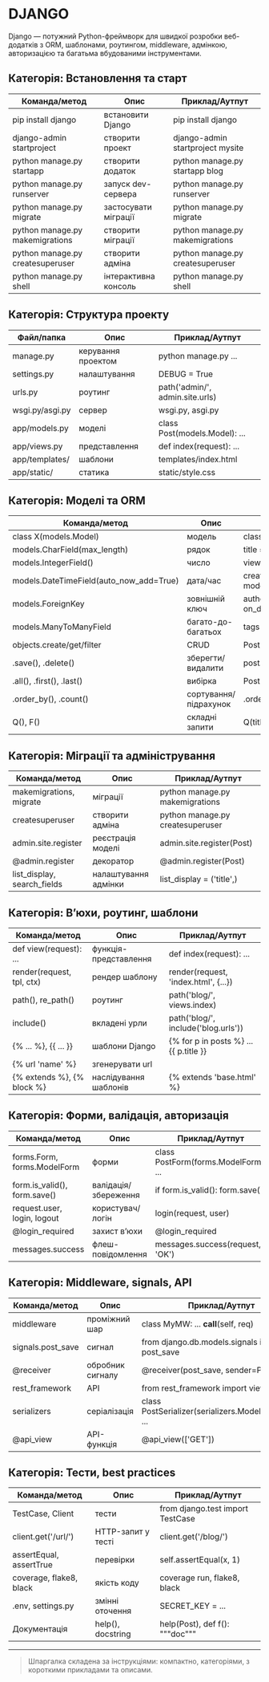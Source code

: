 # DJANGO

Django — потужний Python-фреймворк для швидкої розробки веб-додатків з ORM, шаблонами, роутингом, middleware, адмінкою, авторизацією та багатьма вбудованими інструментами.

## Категорія: Встановлення та старт

| Команда/метод                    | Опис                 | Приклад/Аутпут                   |
| -------------------------------- | -------------------- | -------------------------------- |
| pip install django               | встановити Django    | pip install django               |
| django-admin startproject        | створити проект      | django-admin startproject mysite |
| python manage.py startapp        | створити додаток     | python manage.py startapp blog   |
| python manage.py runserver       | запуск dev-сервера   | python manage.py runserver       |
| python manage.py migrate         | застосувати міграції | python manage.py migrate         |
| python manage.py makemigrations  | створити міграції    | python manage.py makemigrations  |
| python manage.py createsuperuser | створити адміна      | python manage.py createsuperuser |
| python manage.py shell           | інтерактивна консоль | python manage.py shell           |

## Категорія: Структура проекту

| Файл/папка      | Опис               | Приклад/Аутпут                  |
| --------------- | ------------------ | ------------------------------- |
| manage.py       | керування проектом | python manage.py ...            |
| settings.py     | налаштування       | DEBUG = True                    |
| urls.py         | роутинг            | path('admin/', admin.site.urls) |
| wsgi.py/asgi.py | сервер             | wsgi.py, asgi.py                |
| app/models.py   | моделі             | class Post(models.Model): ...   |
| app/views.py    | представлення      | def index(request): ...         |
| app/templates/  | шаблони            | templates/index.html            |
| app/static/     | статика            | static/style.css                |

## Категорія: Моделі та ORM

| Команда/метод                           | Опис                  | Приклад/Аутпут                                             |
| --------------------------------------- | --------------------- | ---------------------------------------------------------- |
| class X(models.Model)                   | модель                | class Post(models.Model): ...                              |
| models.CharField(max_length)            | рядок                 | title = models.CharField(max_length=100)                   |
| models.IntegerField()                   | число                 | views = models.IntegerField()                              |
| models.DateTimeField(auto_now_add=True) | дата/час              | created = models.DateTimeField(auto_now_add=True)          |
| models.ForeignKey                       | зовнішній ключ        | author = models.ForeignKey(User, on_delete=models.CASCADE) |
| models.ManyToManyField                  | багато-до-багатьох    | tags = models.ManyToManyField(Tag)                         |
| objects.create/get/filter               | CRUD                  | Post.objects.create(...), .get(), .filter()                |
| .save(), .delete()                      | зберегти/видалити     | post.save(), post.delete()                                 |
| .all(), .first(), .last()               | вибірка               | Post.objects.all().first()                                 |
| .order_by(), .count()                   | сортування/підрахунок | .order_by('-date'), .count()                               |
| Q(), F()                                | складні запити        | Q(title\_\_icontains='a')                                  |

## Категорія: Міграції та адміністрування

| Команда/метод               | Опис                 | Приклад/Аутпут                   |
| --------------------------- | -------------------- | -------------------------------- |
| makemigrations, migrate     | міграції             | python manage.py makemigrations  |
| createsuperuser             | створити адміна      | python manage.py createsuperuser |
| admin.site.register         | реєстрація моделі    | admin.site.register(Post)        |
| @admin.register             | декоратор            | @admin.register(Post)            |
| list_display, search_fields | налаштування адмінки | list_display = ('title',)        |

## Категорія: В’юхи, роутинг, шаблони

| Команда/метод              | Опис                  | Приклад/Аутпут                         |
| -------------------------- | --------------------- | -------------------------------------- |
| def view(request): ...     | функція-представлення | def index(request): ...                |
| render(request, tpl, ctx)  | рендер шаблону        | render(request, 'index.html', {...})   |
| path(), re_path()          | роутинг               | path('blog/', views.index)             |
| include()                  | вкладені урли         | path('blog/', include('blog.urls'))    |
| {% ... %}, {{ ... }}       | шаблони Django        | {% for p in posts %} ... {{ p.title }} |
| {% url 'name' %}           | згенерувати url       | <a href="{% url 'home' %}">            |
| {% extends %}, {% block %} | наслідування шаблонів | {% extends 'base.html' %}              |

## Категорія: Форми, валідація, авторизація

| Команда/метод                | Опис                 | Приклад/Аутпут                       |
| ---------------------------- | -------------------- | ------------------------------------ |
| forms.Form, forms.ModelForm  | форми                | class PostForm(forms.ModelForm): ... |
| form.is_valid(), form.save() | валідація/збереження | if form.is_valid(): form.save()      |
| request.user, login, logout  | користувач/логін     | login(request, user)                 |
| @login_required              | захист в’юхи         | @login_required                      |
| messages.success             | флеш-повідомлення    | messages.success(request, 'OK')      |

## Категорія: Middleware, signals, API

| Команда/метод     | Опис             | Приклад/Аутпут                                         |
| ----------------- | ---------------- | ------------------------------------------------------ |
| middleware        | проміжний шар    | class MyMW: ... **call**(self, req)                    |
| signals.post_save | сигнал           | from django.db.models.signals import post_save         |
| @receiver         | обробник сигналу | @receiver(post_save, sender=Post)                      |
| rest_framework    | API              | from rest_framework import viewsets                    |
| serializers       | серіалізація     | class PostSerializer(serializers.ModelSerializer): ... |
| @api_view         | API-функція      | @api_view(['GET'])                                     |

## Категорія: Тести, best practices

| Команда/метод           | Опис               | Приклад/Аутпут                   |
| ----------------------- | ------------------ | -------------------------------- |
| TestCase, Client        | тести              | from django.test import TestCase |
| client.get('/url/')     | HTTP-запит у тесті | client.get('/blog/')             |
| assertEqual, assertTrue | перевірки          | self.assertEqual(x, 1)           |
| coverage, flake8, black | якість коду        | coverage run, flake8, black      |
| .env, settings.py       | змінні оточення    | SECRET_KEY = ...                 |
| Документація            | help(), docstring  | help(Post), def f(): """doc"""   |

---

> Шпаргалка складена за інструкціями: компактно, категоріями, з короткими прикладами та описами.
